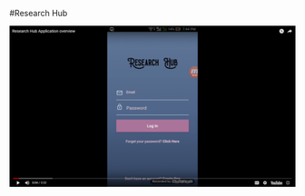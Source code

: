 #Research Hub


[![Watch the video](https://github.com/Eyakub/Research-Hub/blob/master/Screenshot%20(252).png?raw=true)](https://youtu.be/4jkBmTcLFBc)